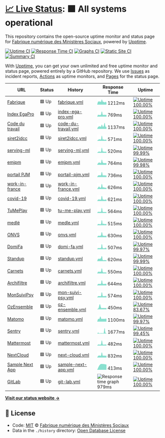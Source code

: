 # [📈 Live Status](https://SocialGouv.github.io/upptime): <!--live status--> **🟩 All systems operational**

This repository contains the open-source uptime monitor and status page for [Fabrique numérique des Ministères Sociaux](https://incubateur.social.gouv.fr), powered by [Upptime](https://github.com/upptime/upptime).

[![Uptime CI](https://github.com/koj-co/upptime/workflows/Uptime%20CI/badge.svg)](https://github.com/koj-co/upptime/actions?query=workflow%3A%22Uptime+CI%22)
[![Response Time CI](https://github.com/koj-co/upptime/workflows/Response%20Time%20CI/badge.svg)](https://github.com/koj-co/upptime/actions?query=workflow%3A%22Response+Time+CI%22)
[![Graphs CI](https://github.com/koj-co/upptime/workflows/Graphs%20CI/badge.svg)](https://github.com/koj-co/upptime/actions?query=workflow%3A%22Graphs+CI%22)
[![Static Site CI](https://github.com/koj-co/upptime/workflows/Static%20Site%20CI/badge.svg)](https://github.com/koj-co/upptime/actions?query=workflow%3A%22Static+Site+CI%22)
[![Summary CI](https://github.com/koj-co/upptime/workflows/Summary%20CI/badge.svg)](https://github.com/koj-co/upptime/actions?query=workflow%3A%22Summary+CI%22)

With [Upptime](https://upptime.js.org), you can get your own unlimited and free uptime monitor and status page, powered entirely by a GitHub repository. We use [Issues](https://github.com/SocialGouv/upptime/issues) as incident reports, [Actions](https://github.com/SocialGouv/upptime/actions) as uptime monitors, and [Pages](https://SocialGouv.github.io/upptime) for the status page.

<!--start: status pages-->
<!-- This summary is generated by Upptime (https://github.com/upptime/upptime) -->
<!-- Do not edit this manually, your changes will be overwritten -->

| URL                                                                                           | Status | History                                                                                                 | Response Time                                                                         | Uptime                                                                                                                                                                                                                               |
| --------------------------------------------------------------------------------------------- | ------ | ------------------------------------------------------------------------------------------------------- | ------------------------------------------------------------------------------------- | ------------------------------------------------------------------------------------------------------------------------------------------------------------------------------------------------------------------------------------ |
| [Fabrique](https://fabrique.social.gouv.fr)                                                   | 🟩 Up  | [fabrique.yml](https://github.com/SocialGouv/upptime/commits/master/history/fabrique.yml)               | <img alt="Response time graph" src="./graphs/fabrique.png" height="20"> 1212ms        | [![Uptime 100.00%](https://img.shields.io/endpoint?url=https%3A%2F%2Fraw.githubusercontent.com%2FSocialGouv%2Fupptime%2Fmaster%2Fapi%2Ffabrique%2Fuptime.json)](https://SocialGouv.github.io/upptime/history/fabrique)               |
| [Index EgaPro](http://index-egapro.travail.gouv.fr/)                                          | 🟩 Up  | [index-ega-pro.yml](https://github.com/SocialGouv/upptime/commits/master/history/index-ega-pro.yml)     | <img alt="Response time graph" src="./graphs/index-ega-pro.png" height="20"> 769ms    | [![Uptime 100.00%](https://img.shields.io/endpoint?url=https%3A%2F%2Fraw.githubusercontent.com%2FSocialGouv%2Fupptime%2Fmaster%2Fapi%2Findex-ega-pro%2Fuptime.json)](https://SocialGouv.github.io/upptime/history/index-ega-pro)     |
| [Code du travail](https://code.travail.gouv.fr)                                               | 🟩 Up  | [code-du-travail.yml](https://github.com/SocialGouv/upptime/commits/master/history/code-du-travail.yml) | <img alt="Response time graph" src="./graphs/code-du-travail.png" height="20"> 1137ms | [![Uptime 100.00%](https://img.shields.io/endpoint?url=https%3A%2F%2Fraw.githubusercontent.com%2FSocialGouv%2Fupptime%2Fmaster%2Fapi%2Fcode-du-travail%2Fuptime.json)](https://SocialGouv.github.io/upptime/history/code-du-travail) |
| [siret2idcc](https://siret2idcc.fabrique.social.gouv.fr/api/v2/82161143100015,80258570300027) | 🟩 Up  | [siret2idcc.yml](https://github.com/SocialGouv/upptime/commits/master/history/siret2idcc.yml)           | <img alt="Response time graph" src="./graphs/siret2idcc.png" height="20"> 571ms       | [![Uptime 100.00%](https://img.shields.io/endpoint?url=https%3A%2F%2Fraw.githubusercontent.com%2FSocialGouv%2Fupptime%2Fmaster%2Fapi%2Fsiret2idcc%2Fuptime.json)](https://SocialGouv.github.io/upptime/history/siret2idcc)           |
| [serving-ml](https://serving-ml.fabrique.social.gouv.fr/v1/models/sentqam)                    | 🟩 Up  | [serving-ml.yml](https://github.com/SocialGouv/upptime/commits/master/history/serving-ml.yml)           | <img alt="Response time graph" src="./graphs/serving-ml.png" height="20"> 520ms       | [![Uptime 99.99%](https://img.shields.io/endpoint?url=https%3A%2F%2Fraw.githubusercontent.com%2FSocialGouv%2Fupptime%2Fmaster%2Fapi%2Fserving-ml%2Fuptime.json)](https://SocialGouv.github.io/upptime/history/serving-ml)            |
| [emjpm](https://emjpm.fabrique.social.gouv.fr)                                                | 🟩 Up  | [emjpm.yml](https://github.com/SocialGouv/upptime/commits/master/history/emjpm.yml)                     | <img alt="Response time graph" src="./graphs/emjpm.png" height="20"> 764ms            | [![Uptime 99.98%](https://img.shields.io/endpoint?url=https%3A%2F%2Fraw.githubusercontent.com%2FSocialGouv%2Fupptime%2Fmaster%2Fapi%2Femjpm%2Fuptime.json)](https://SocialGouv.github.io/upptime/history/emjpm)                      |
| [portail PJM](https://pjm.social.gouv.fr/)                                                    | 🟩 Up  | [portail-pjm.yml](https://github.com/SocialGouv/upptime/commits/master/history/portail-pjm.yml)         | <img alt="Response time graph" src="./graphs/portail-pjm.png" height="20"> 736ms      | [![Uptime 100.00%](https://img.shields.io/endpoint?url=https%3A%2F%2Fraw.githubusercontent.com%2FSocialGouv%2Fupptime%2Fmaster%2Fapi%2Fportail-pjm%2Fuptime.json)](https://SocialGouv.github.io/upptime/history/portail-pjm)         |
| [work-in-france](https://work-in-france.fabrique.social.gouv.fr)                              | 🟩 Up  | [work-in-france.yml](https://github.com/SocialGouv/upptime/commits/master/history/work-in-france.yml)   | <img alt="Response time graph" src="./graphs/work-in-france.png" height="20"> 626ms   | [![Uptime 100.00%](https://img.shields.io/endpoint?url=https%3A%2F%2Fraw.githubusercontent.com%2FSocialGouv%2Fupptime%2Fmaster%2Fapi%2Fwork-in-france%2Fuptime.json)](https://SocialGouv.github.io/upptime/history/work-in-france)   |
| [covid-19](https://covid-19.sante.gouv.fr)                                                    | 🟩 Up  | [covid-19.yml](https://github.com/SocialGouv/upptime/commits/master/history/covid-19.yml)               | <img alt="Response time graph" src="./graphs/covid-19.png" height="20"> 621ms         | [![Uptime 100.00%](https://img.shields.io/endpoint?url=https%3A%2F%2Fraw.githubusercontent.com%2FSocialGouv%2Fupptime%2Fmaster%2Fapi%2Fcovid-19%2Fuptime.json)](https://SocialGouv.github.io/upptime/history/covid-19)               |
| [TuMePlay](https://tumeplay.fabrique.social.gouv.fr/)                                         | 🟩 Up  | [tu-me-play.yml](https://github.com/SocialGouv/upptime/commits/master/history/tu-me-play.yml)           | <img alt="Response time graph" src="./graphs/tu-me-play.png" height="20"> 564ms       | [![Uptime 100.00%](https://img.shields.io/endpoint?url=https%3A%2F%2Fraw.githubusercontent.com%2FSocialGouv%2Fupptime%2Fmaster%2Fapi%2Ftu-me-play%2Fuptime.json)](https://SocialGouv.github.io/upptime/history/tu-me-play)           |
| [medlé](https://medle.fabrique.social.gouv.fr/)                                               | 🟩 Up  | [medle.yml](https://github.com/SocialGouv/upptime/commits/master/history/medle.yml)                     | <img alt="Response time graph" src="./graphs/medle.png" height="20"> 515ms            | [![Uptime 100.00%](https://img.shields.io/endpoint?url=https%3A%2F%2Fraw.githubusercontent.com%2FSocialGouv%2Fupptime%2Fmaster%2Fapi%2Fmedle%2Fuptime.json)](https://SocialGouv.github.io/upptime/history/medle)                     |
| [ONVS](https://onvs.fabrique.social.gouv.fr/)                                                 | 🟩 Up  | [onvs.yml](https://github.com/SocialGouv/upptime/commits/master/history/onvs.yml)                       | <img alt="Response time graph" src="./graphs/onvs.png" height="20"> 630ms             | [![Uptime 100.00%](https://img.shields.io/endpoint?url=https%3A%2F%2Fraw.githubusercontent.com%2FSocialGouv%2Fupptime%2Fmaster%2Fapi%2Fonvs%2Fuptime.json)](https://SocialGouv.github.io/upptime/history/onvs)                       |
| [DomiFa](https://domifa.fabrique.social.gouv.fr/)                                             | 🟩 Up  | [domi-fa.yml](https://github.com/SocialGouv/upptime/commits/master/history/domi-fa.yml)                 | <img alt="Response time graph" src="./graphs/domi-fa.png" height="20"> 507ms          | [![Uptime 99.97%](https://img.shields.io/endpoint?url=https%3A%2F%2Fraw.githubusercontent.com%2FSocialGouv%2Fupptime%2Fmaster%2Fapi%2Fdomi-fa%2Fuptime.json)](https://SocialGouv.github.io/upptime/history/domi-fa)                  |
| [Standup](https://standup.fabrique.social.gouv.fr/healthz)                                    | 🟩 Up  | [standup.yml](https://github.com/SocialGouv/upptime/commits/master/history/standup.yml)                 | <img alt="Response time graph" src="./graphs/standup.png" height="20"> 620ms          | [![Uptime 99.99%](https://img.shields.io/endpoint?url=https%3A%2F%2Fraw.githubusercontent.com%2FSocialGouv%2Fupptime%2Fmaster%2Fapi%2Fstandup%2Fuptime.json)](https://SocialGouv.github.io/upptime/history/standup)                  |
| [Carnets](https://carnets.fabrique.social.gouv.fr/api/healthz)                                | 🟩 Up  | [carnets.yml](https://github.com/SocialGouv/upptime/commits/master/history/carnets.yml)                 | <img alt="Response time graph" src="./graphs/carnets.png" height="20"> 550ms          | [![Uptime 100.00%](https://img.shields.io/endpoint?url=https%3A%2F%2Fraw.githubusercontent.com%2FSocialGouv%2Fupptime%2Fmaster%2Fapi%2Fcarnets%2Fuptime.json)](https://SocialGouv.github.io/upptime/history/carnets)                 |
| [Archifiltre](https://archifiltre.fabrique.social.gouv.fr/)                                   | 🟩 Up  | [archifiltre.yml](https://github.com/SocialGouv/upptime/commits/master/history/archifiltre.yml)         | <img alt="Response time graph" src="./graphs/archifiltre.png" height="20"> 644ms      | [![Uptime 100.00%](https://img.shields.io/endpoint?url=https%3A%2F%2Fraw.githubusercontent.com%2FSocialGouv%2Fupptime%2Fmaster%2Fapi%2Farchifiltre%2Fuptime.json)](https://SocialGouv.github.io/upptime/history/archifiltre)         |
| [MonSuiviPsy](https://monsuivipsy.fabrique.social.gouv.fr/)                                   | 🟩 Up  | [mon-suivi-psy.yml](https://github.com/SocialGouv/upptime/commits/master/history/mon-suivi-psy.yml)     | <img alt="Response time graph" src="./graphs/mon-suivi-psy.png" height="20"> 574ms    | [![Uptime 100.00%](https://img.shields.io/endpoint?url=https%3A%2F%2Fraw.githubusercontent.com%2FSocialGouv%2Fupptime%2Fmaster%2Fapi%2Fmon-suivi-psy%2Fuptime.json)](https://SocialGouv.github.io/upptime/history/mon-suivi-psy)     |
| [OzEnsemble](https://ozensemble.fabrique.social.gouv.fr/)                                     | 🟩 Up  | [oz-ensemble.yml](https://github.com/SocialGouv/upptime/commits/master/history/oz-ensemble.yml)         | <img alt="Response time graph" src="./graphs/oz-ensemble.png" height="20"> 450ms      | [![Uptime 83.67%](https://img.shields.io/endpoint?url=https%3A%2F%2Fraw.githubusercontent.com%2FSocialGouv%2Fupptime%2Fmaster%2Fapi%2Foz-ensemble%2Fuptime.json)](https://SocialGouv.github.io/upptime/history/oz-ensemble)          |
| [Matomo](https://matomo.fabrique.social.gouv.fr/)                                             | 🟩 Up  | [matomo.yml](https://github.com/SocialGouv/upptime/commits/master/history/matomo.yml)                   | <img alt="Response time graph" src="./graphs/matomo.png" height="20"> 1100ms          | [![Uptime 99.97%](https://img.shields.io/endpoint?url=https%3A%2F%2Fraw.githubusercontent.com%2FSocialGouv%2Fupptime%2Fmaster%2Fapi%2Fmatomo%2Fuptime.json)](https://SocialGouv.github.io/upptime/history/matomo)                    |
| [Sentry](https://sentry.fabrique.social.gouv.fr/)                                             | 🟩 Up  | [sentry.yml](https://github.com/SocialGouv/upptime/commits/master/history/sentry.yml)                   | <img alt="Response time graph" src="./graphs/sentry.png" height="20"> 1677ms          | [![Uptime 99.45%](https://img.shields.io/endpoint?url=https%3A%2F%2Fraw.githubusercontent.com%2FSocialGouv%2Fupptime%2Fmaster%2Fapi%2Fsentry%2Fuptime.json)](https://SocialGouv.github.io/upptime/history/sentry)                    |
| [Mattermost](https://mattermost.fabrique.social.gouv.fr/)                                     | 🟩 Up  | [mattermost.yml](https://github.com/SocialGouv/upptime/commits/master/history/mattermost.yml)           | <img alt="Response time graph" src="./graphs/mattermost.png" height="20"> 482ms       | [![Uptime 100.00%](https://img.shields.io/endpoint?url=https%3A%2F%2Fraw.githubusercontent.com%2FSocialGouv%2Fupptime%2Fmaster%2Fapi%2Fmattermost%2Fuptime.json)](https://SocialGouv.github.io/upptime/history/mattermost)           |
| [NextCloud](https://nextcloud.fabrique.social.gouv.fr/)                                       | 🟩 Up  | [next-cloud.yml](https://github.com/SocialGouv/upptime/commits/master/history/next-cloud.yml)           | <img alt="Response time graph" src="./graphs/next-cloud.png" height="20"> 832ms       | [![Uptime 100.00%](https://img.shields.io/endpoint?url=https%3A%2F%2Fraw.githubusercontent.com%2FSocialGouv%2Fupptime%2Fmaster%2Fapi%2Fnext-cloud%2Fuptime.json)](https://SocialGouv.github.io/upptime/history/next-cloud)           |
| [Sample Next App](https://sample-next-app.fabrique.social.gouv.fr)                            | 🟩 Up  | [sample-next-app.yml](https://github.com/SocialGouv/upptime/commits/master/history/sample-next-app.yml) | <img alt="Response time graph" src="./graphs/sample-next-app.png" height="20"> 413ms  | [![Uptime 100.00%](https://img.shields.io/endpoint?url=https%3A%2F%2Fraw.githubusercontent.com%2FSocialGouv%2Fupptime%2Fmaster%2Fapi%2Fsample-next-app%2Fuptime.json)](https://SocialGouv.github.io/upptime/history/sample-next-app) |
| [GitLab](https://gitlab.factory.social.gouv.fr)                                               | 🟩 Up  | [git-lab.yml](https://github.com/SocialGouv/upptime/commits/master/history/git-lab.yml)                 | <img alt="Response time graph" src="./graphs/git-lab.png" height="20"> 979ms          | [![Uptime 100.00%](https://img.shields.io/endpoint?url=https%3A%2F%2Fraw.githubusercontent.com%2FSocialGouv%2Fupptime%2Fmaster%2Fapi%2Fgit-lab%2Fuptime.json)](https://SocialGouv.github.io/upptime/history/git-lab)                 |

<!--end: status pages-->

[**Visit our status website →**](https://SocialGouv.github.io/upptime)

## 📄 License

- Code: [MIT](./LICENSE) © [Fabrique numérique des Ministères Sociaux](https://incubateur.social.gouv.fr)
- Data in the `./history` directory: [Open Database License](https://opendatacommons.org/licenses/odbl/1-0/)

